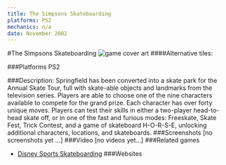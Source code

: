 ```yaml
---
title: The Simpsons Skateboarding
platforms: PS2
mechanics: n/a
date: November 2002
---
```

#The Simpsons Skateboarding
![game cover art](//images.igdb.com/igdb/image/upload/t_cover_big/sndwktpx8ayvr7g9xsjk.jpg "Logo Title Text 1")
####Alternative tiles:

###Platforms
PS2

###Description:
Springfield has been converted into a skate park for the Annual Skate Tour, full with skate-able objects and landmarks from the television series. Players are able to choose one of the nine characters available to compete for the grand prize. Each character has over forty unique moves. Players can test their skills in either a two-player head-to-head skate off, or in one of the fast and furious modes: Freeskate, Skate Fest, Trick Contest, and a game of skateboard H-O-R-S-E, unlocking additional characters, locations, and skateboards.
###Screenshots
[no screenshots yet ...]
###Video
[no videos yet...]
###Related games
* [Disney Sports Skateboarding](/games/disney-sports-skateboarding-3881/)
###Websites

